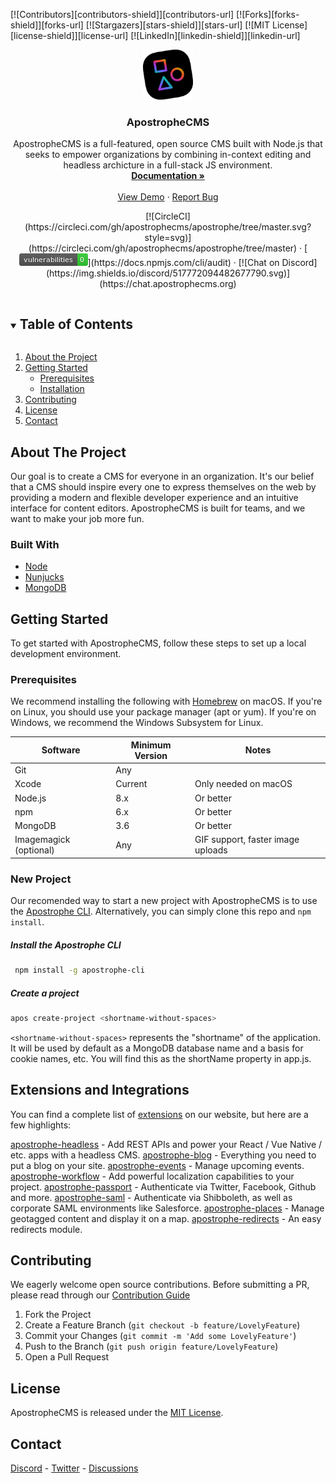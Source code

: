 



<!-- PROJECT SHIELDS -->
<!--
*** I'm using markdown "reference style" links for readability.
*** Reference links are enclosed in brackets [ ] instead of parentheses ( ).
*** See the bottom of this document for the declaration of the reference variables
*** for contributors-url, forks-url, etc. This is an optional, concise syntax you may use.
*** https://www.markdownguide.org/basic-syntax/#reference-style-links
-->
[![Contributors][contributors-shield]][contributors-url]
[![Forks][forks-shield]][forks-url]
[![Stargazers][stars-shield]][stars-url]
[![MIT License][license-shield]][license-url]
[![LinkedIn][linkedin-shield]][linkedin-url]
<br />
<p align="center">
  <a href="https://github.com/github_username/repo_name">
    <img src="logo.svg" alt="Logo" width="80" height="80">
  </a>

  <h3 align="center">ApostropheCMS</h3>

  <p align="center">
    ApostropheCMS is a full-featured, open source CMS built with Node.js that seeks to empower organizations by combining in-context editing and headless archicture in a full-stack JS environment.
    <br />
    <a href="https://docs.apostrophecms.org/"><strong>Documentation »</strong></a>
    <br />
    <br />
    <a href="http://dashboard.apostrophecmsdemo.org/">View Demo</a>
    ·
    <a href="https://github.com/apostrophecms/apostrophe/issues/new?assignees=&labels=bug&template=bug_report.md&title=">Report Bug</a>
  </p>
  <P align="center">
  [![CircleCI](https://circleci.com/gh/apostrophecms/apostrophe/tree/master.svg?style=svg)](https://circleci.com/gh/apostrophecms/apostrophe/tree/master) · [<img src="./badges/npm-audit-badge.png" title="npm audit" />](https://docs.npmjs.com/cli/audit) · [![Chat on Discord](https://img.shields.io/discord/517772094482677790.svg)](https://chat.apostrophecms.org)
  </p>
</p>



<!-- TABLE OF CONTENTS -->
<details open="open">
  <summary><h2 style="display: inline-block">Table of Contents</h2></summary>
  <ol>
    <li>
      <a href="#about-the-project">About the Project</a>
    </li>
    <li>
      <a href="#getting-started">Getting Started</a>
      <ul>
        <li><a href="#prerequisites">Prerequisites</a></li>
        <li><a href="#installation">Installation</a></li>
      </ul>
    </li>
    <li><a href="#contributing">Contributing</a></li>
    <li><a href="#license">License</a></li>
    <li><a href="#contact">Contact</a></li>
  </ol>
</details>



<!-- ABOUT THE PROJECT -->
## About The Project

Our goal is to create a CMS for everyone in an organization. It's our belief that a CMS should inspire every one to express themselves on the web by providing a modern and flexible developer experience and an intuitive interface for content editors. ApostropheCMS is built for teams, and we want to make your job more fun.

### Built With

* [Node](https://nodejs.org/en/)
* [Nunjucks](https://mozilla.github.io/nunjucks/)
* [MongoDB](https://www.mongodb.com/)

<!-- GETTING STARTED -->
## Getting Started

To get started with ApostropheCMS, follow these steps to set up a local development environment.

### Prerequisites

We recommend installing the following with [Homebrew](https://brew.sh/) on macOS. If you're on Linux, you should use your package manager (apt or yum). If you're on Windows, we recommend the Windows Subsystem for Linux.

| Software | Minimum Version | Notes
| ------------- | ------------- | -----
| Git  | Any
| Xcode  | Current | Only needed on macOS
| Node.js | 8.x | Or better
| npm  | 6.x  | Or better
| MongoDB  | 3.6  | Or better
| Imagemagick (optional)  | Any | GIF support, faster image uploads


### New Project
Our recomended way to start a new project with ApostropheCMS is to use the [Apostrophe CLI](https://github.com/apostrophecms/apostrophe-cli). Alternatively, you can simply clone this repo and `npm install`.
##### Install the Apostrophe CLI
 ```sh
  npm install -g apostrophe-cli
 ```
##### Create a project
 ```sh
 apos create-project <shortname-without-spaces>
 ```

`<shortname-without-spaces>` represents the "shortname" of the application. It will be used by default as a MongoDB database name and a basis for cookie names, etc. You will find this as the shortName property in app.js.


## Extensions and Integrations

You can find a complete list of [extensions](https://apostrophecms.com/extensions) on our website, but here are a few highlights:

  [apostrophe-headless](https://github.com/apostrophecms/apostrophe-headless) - Add REST APIs and power your React / Vue Native / etc. apps with a headless CMS.
  [apostrophe-blog](https://github.com/apostrophecms/apostrophe-blog) - Everything you need to put a blog on your site.
  [apostrophe-events](https://github.com/apostrophecms/apostrophe-events) - Manage upcoming events.
  [apostrophe-workflow](https://github.com/apostrophecms/apostrophe-workflow) - Add powerful localization capabilities to your project.
  [apostrophe-passport](https://github.com/apostrophecms/apostrophe-passport) - Authenticate via Twitter, Facebook, Github and more.
  [apostrophe-saml](https://github.com/apostrophecms/apostrophe-saml) - Authenticate via Shibboleth, as well as corporate SAML environments like Salesforce.
  [apostrophe-places](https://github.com/apostrophecms/apostrophe-places) - Manage geotagged content and display it on a map.
  [apostrophe-redirects](https://github.com/apostrophecms/apostrophe-redirects) - An easy redirects module.



<!-- CONTRIBUTING -->
## Contributing

We eagerly welcome open source contributions. Before submitting a PR, please read through our [Contribution Guide](https://github.com/apostrophecms/apostrophe/blob/main/CODE_OF_CONDUCT.md)

1. Fork the Project
2. Create a Feature Branch (`git checkout -b feature/LovelyFeature`)
3. Commit your Changes (`git commit -m 'Add some LovelyFeature'`)
4. Push to the Branch (`git push origin feature/LovelyFeature`)
5. Open a Pull Request



<!-- LICENSE -->
## License

ApostropheCMS is released under the [ MIT License](https://github.com/apostrophecms/apostrophe/blob/main/LICENSE.md).



<!-- CONTACT -->
## Contact

[Discord](https://discord.com/invite/XkbRNq7) - [Twitter](https://twitter.com/apostrophecms) - [Discussions](https://github.com/apostrophecms/apostrophe/discussions)
